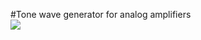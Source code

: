 #Tone wave generator for analog amplifiers
<br/>
<img src="https://www.analog.com/en/_/media/analog/en/maxim-product/8218.png?rev=7828d31fee6a48e1b0159a6638bc91ad"/>
